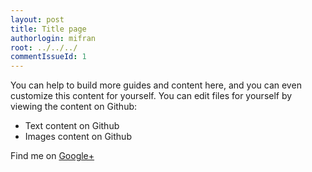 ```yaml
---
layout: post
title: Title page
authorlogin: mifran
root: ../../../
commentIssueId: 1
---
```


You can help to build more guides and content here, and you
can even customize this content for yourself. You can edit
files for yourself by viewing the content on Github:

  * Text content on Github
  * Images content on Github

Find me on [Google+](https://plus.google.com/+MitchFranklin?rel=author)
